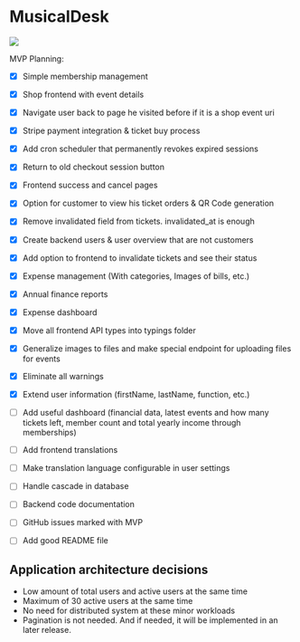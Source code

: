 # MusicalDesk

[![](https://tokei.rs/b1/github/MathisBurger/MusicalDesk?category=lines)](https://github.com/XAMPPRocky/tokei)

MVP Planning:

- [x] Simple membership management
- [x] Shop frontend with event details
- [x] Navigate user back to page he visited before if it is a shop event uri
- [x] Stripe payment integration & ticket buy process
- [x] Add cron scheduler that permanently revokes expired sessions
- [x] Return to old checkout session button
- [x] Frontend success and cancel pages
- [x] Option for customer to view his ticket orders & QR Code generation
- [x] Remove invalidated field from tickets. invalidated_at is enough
- [x] Create backend users & user overview that are not customers
- [x] Add option to frontend to invalidate tickets and see their status
- [x] Expense management (With categories, Images of bills, etc.)
- [x] Annual finance reports
- [x] Expense dashboard
- [x] Move all frontend API types into typings folder
- [x] Generalize images to files and make special endpoint for uploading files for events
- [x] Eliminate all warnings
- [x] Extend user information (firstName, lastName, function, etc.)
- [ ] Add useful dashboard (financial data, latest events and how many tickets left, member count and total yearly income through memberships)
- [ ] Add frontend translations
- [ ] Make translation language configurable in user settings
- [ ] Handle cascade in database
- [ ] Backend code documentation
- [ ] GitHub issues marked with MVP
- [ ] Add good README file


## Application architecture decisions

- Low amount of total users and active users at the same time
- Maximum of 30 active users at the same time
- No need for distributed system at these minor workloads
- Pagination is not needed. And if needed, it will be implemented in an later release.
